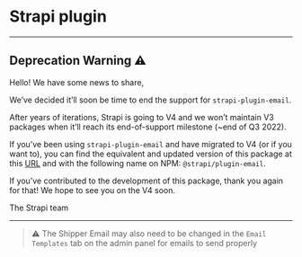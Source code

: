 # Strapi plugin

---

## Deprecation Warning :warning:

Hello! We have some news to share,

We’ve decided it’ll soon be time to end the support for `strapi-plugin-email`.

After years of iterations, Strapi is going to V4 and we won’t maintain V3 packages when it’ll reach its end-of-support milestone (~end of Q3 2022).

If you’ve been using `strapi-plugin-email` and have migrated to V4 (or if you want to), you can find the equivalent and updated version of this package at this [URL](https://github.com/strapi/strapi/tree/master/packages/core/email) and with the following name on NPM: `@strapi/plugin-email`.

If you’ve contributed to the development of this package, thank you again for that! We hope to see you on the V4 soon.

The Strapi team

---

> :warning: The Shipper Email may also need to be changed in the `Email Templates` tab on the admin panel for emails to send properly

